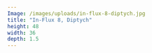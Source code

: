 ```yaml
---
Image: /images/uploads/in-flux-8-diptych.jpg
title: "In-Flux 8, Diptych"
height: 48
width: 36
depth: 1.5
---
```

